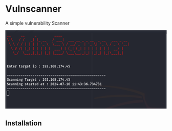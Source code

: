 # Vulnscanner
A simple vulnerability Scanner

![alt text](https://github.com/prashik287/vulnscanner/blob/main/Screenshot%20from%202024-07-16%2011-45-06.png)


## Installation ##
